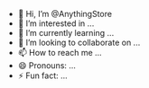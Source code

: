 - 👋 Hi, I’m @AnythingStore
- 👀 I’m interested in ...
- 🌱 I’m currently learning ...
- 💞️ I’m looking to collaborate on ...
- 📫 How to reach me ...
- 😄 Pronouns: ...
- ⚡ Fun fact: ...

<!---
AnythingStore/AnythingStore is a ✨ special ✨ repository because its `README.md` (this file) appears on your GitHub profile.
You can click the Preview link to take a look at your changes.
--->
